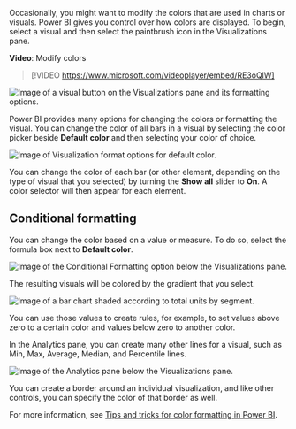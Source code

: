 Occasionally, you might want to modify the colors that are used in charts or visuals. Power BI gives you control over how colors are displayed. To begin, select a visual and then select the paintbrush icon in the Visualizations pane.

**Video**: Modify colors
> [!VIDEO https://www.microsoft.com/videoplayer/embed/RE3oQlW]

  ![Image of a visual button on the Visualizations pane and its formatting options.](../media/02-power-bi-desktop-visual-format.png)

Power BI provides many options for changing the colors or formatting the visual. You can change the color of all bars in a visual by selecting the color picker beside **Default color** and then selecting your color of choice.

  ![Image of Visualization format options for default color.](../media/10-power-bi-desktop-default-color.png)

You can change the color of each bar (or other element, depending on the type of visual that you selected) by turning the **Show all** slider to **On**. A color selector will then appear for each element.

## Conditional formatting

You can change the color based on a value or measure. To do so, select the formula box next to **Default color**.

  ![Image of the Conditional Formatting option below the Visualizations pane.](../media/10-power-bi-desktop-conditional-formatting.png)

The resulting visuals will be colored by the gradient that you select.

  ![Image of a bar chart shaded according to total units by segment.](../media/10-power-bi-desktop-conditional-graph.png)

You can use those values to create rules, for example, to set values above zero to a certain color and values below zero to another color.

In the Analytics pane, you can create many other lines for a visual, such as Min, Max, Average, Median, and Percentile lines.

  ![Image of the Analytics pane below the Visualizations pane.](../media/10-power-bi-desktop-analytics-lines.png)

You can create a border around an individual visualization, and like other controls, you can specify the color of that border as well.

For more information, see [Tips and tricks for color formatting in Power BI](/power-bi/visuals/service-tips-and-tricks-for-color-formatting?azure-portal=true).
